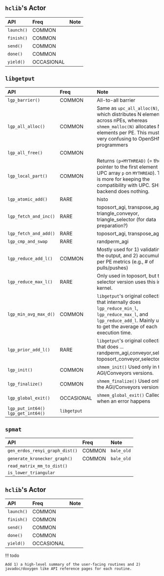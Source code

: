 ## `hclib`'s Actor

| API                  | Freq    | Note |
| :-                   | :-      |:-   |
| `launch()`           | COMMON |  |
| `finish()`             | COMMON  |    |
| `send()`              | COMMON  |    |
| `done()`               | COMMON  |    |
| `yield()`              | OCCASIONAL  |    |


## `libgetput`

| API                  | Freq    | Note |
| :-                   | :-      |:-   |
| `lgp_barrier()`      | COMMON  | All-to-all barrier   |
| `lgp_all_alloc()`    | COMMON  | Same as `upc_all_alloc(N)`, which distributes N elements across nPEs, whereas `shmem_malloc(N)` allocates N elements per PE. This must be very confusing to OpenSHMEM programmers |
| `lgp_all_free()`     |  COMMON |     |
| `lgp_local_part()`   |  COMMON | Returns `(p+MYTHREAD)` (= the pointer to the first element of a UPC array `p` on `MYTHREAD`). This is more for keeping the compatibility with UPC. SHMEM backend does nothing.  |
| `lgp_atomic_add()`   | RARE   | histo  |
| `lgp_fetch_and_inc()`| RARE   | toposort_agi, transpose_agi, triangle_conveyor, triangle_selector (for data preparation?)|
| `lgp_fetch_and_add()`| RARE   | toposort_agi, transpose_agi |
| `lgp_cmp_and_swap`   | RARE   | randperm_agi     |
| `lgp_reduce_add_l()` | COMMON | Mostly used for 1) validating the output, and 2) accumulating per PE metrics (e.g., # of pulls/pushes)  |
| `lgp_reduce_max_l()` | RARE | Only used in toposort, but the selector version uses this in the kernel.    |
| `lgp_min_avg_max_d()`| COMMON | `libgetput`'s original collective that internally does `lgp_reduce_min_l`, `lgp_reduce_max_l`, and `lgp_reduce_add_l`. Mainly used to get the average of each PE's execution time. |
| `lgp_prior_add_l()`  | RARE | `libgetput`'s original collective that does ... randperm_agi,conveyor,selector toposort_conveyor,selector |
| `lgp_init()`         | COMMON | `shmem_init()` Used only in the AGI/Conveyors versions.  |
| `lgp_finalize()`     | COMMON |`shmem_finalize()` Used only in the AGI/Conveyors versions. |
| `lgp_global_exit()`  | OCCASIONAL| `shmem_global_exit()` Called when an error happens |
| `lgp_put_int64()` `lgp_get_int64()` | `libgetput` |     |

## `spmat`

| API                  | Freq    | Note |
| :-                   | :-      |:-   |
| `gen_erdos_renyi_graph_dist()` | COMMON  | `bale_old`  |
| `generate_kronecker_graph()`   | COMMON  | `bale_old`  |
| `read_matrix_mm_to_dist()`     |         |   |
| `is_lower_triangular` |        |         |   |

## `hclib`'s Actor

| API                  | Freq    | Note |
| :-                   | :-      |:-   |
| `launch()`           | COMMON |  |
| `finish()`             | COMMON  |    |
| `send()`              | COMMON  |    |
| `done()`               | COMMON  |    |
| `yield()`              | OCCASIONAL  |    |


!!! todo

    Add 1) a high-level summary of the user-facing routines and 2) javadoc/doxygen like API reference pages for each routine.
